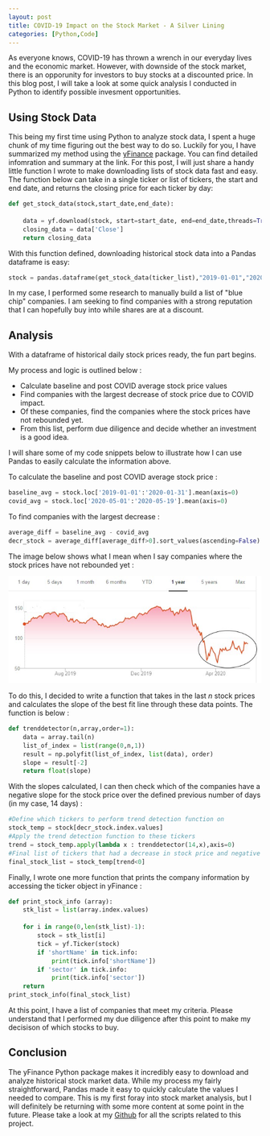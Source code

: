 ```yaml
---
layout: post
title: COVID-19 Impact on the Stock Market - A Silver Lining
categories: [Python,Code]
---
```


As everyone knows, COVID-19 has thrown a wrench in our everyday lives and the economic market. However, with downside of the stock market, there is an opporunity for investors to buy stocks at a discounted price.  In this blog post, I will take a look at some quick analysis I conducted in Python to identify possible invesment opportunities.  

## Using Stock Data

This being my first time using Python to analyze stock data, I spent a huge chunk of my time figuring out the best way to do so. Luckily for you, I have summarized my method using the [yFinance](https://pypi.org/project/yfinance/) package.  You can find detailed infomration and summary at the link. For this post, I will just share a handy little function I wrote to make downloading lists of stock data fast and easy.  The function below can take in a single ticker or list of tickers, the start and end date, and returns the closing price for each ticker by day: 

```python
def get_stock_data(stock,start_date,end_date):
    
    data = yf.download(stock, start=start_date, end=end_date,threads=True)
    closing_data = data['Close']
    return closing_data
```
With this function defined, downloading historical stock data into a Pandas dataframe is easy:

```python
stock = pandas.dataframe(get_stock_data(ticker_list),"2019-01-01","2020-05-19"))
```
In my case, I performed some research to manually build a list of "blue chip" companies.  I am seeking to find companies with a strong reputation that I can hopefully buy into while shares are at a discount. 

## Analysis

With a dataframe of historical daily stock prices ready, the fun part begins.  

My process and logic is outlined below : 
<ul>
    <li>Calculate baseline and post COVID average stock price values</li>
    <li>Find companies with the largest decrease of stock price due to COVID impact.</li>
    <li>Of these companies, find the companies where the stock prices have not rebounded yet.</li>
    <li>From this list, perform due diligence and decide whether an investment is a good idea.</li>
</ul>

I will share some of my code snippets below to illustrate how I can use Pandas to easily calculate the information above. 

To calculate the baseline and post COVID average stock price : 
```python
baseline_avg = stock.loc['2019-01-01':'2020-01-31'].mean(axis=0)
covid_avg = stock.loc['2020-05-01':'2020-05-19'].mean(axis=0)
```
To find companies with the largest decrease : 
```python
average_diff = baseline_avg - covid_avg
decr_stock = average_diff[average_diff>0].sort_values(ascending=False)
```
The image below shows what I mean when I say companies where the stock prices have not rebounded yet : 

<img src="/images/stock example.jpg" alt="Stock Example"/>

To do this, I decided to write a function that takes in the last *n* stock prices and calculates the slope of the best fit line through these data points.  The function is below : 
```python
def trenddetector(n,array,order=1):
    data = array.tail(n)
    list_of_index = list(range(0,n,1))
    result = np.polyfit(list_of_index, list(data), order)
    slope = result[-2]
    return float(slope)
```
With the slopes calculated, I can then check which of the companies have a negative slope for the stock price over the defined previous number of days (in my case, 14 days) : 
```python
#Define which tickers to perform trend detection function on
stock_temp = stock[decr_stock.index.values]
#Apply the trend detection function to these tickers
trend = stock_temp.apply(lambda x : trenddetector(14,x),axis=0)
#Final list of tickers that had a decrease in stock price and negative trend over the last n days
final_stock_list = stock_temp[trend<0]
```
Finally, I wrote one more function that prints the company information by accessing the ticker object in yFinance : 

```python
def print_stock_info (array):
    stk_list = list(array.index.values)
    
    for i in range(0,len(stk_list)-1):
        stock = stk_list[i]
        tick = yf.Ticker(stock)
        if 'shortName' in tick.info:
            print(tick.info['shortName'])
        if 'sector' in tick.info:
            print(tick.info['sector'])
    return
print_stock_info(final_stock_list)

```
At this point, I have a list of companies that meet my criteria.  Please understand that I performed my due diligence after this point to make my decisison of which stocks to buy.  

## Conclusion

The yFinance Python package makes it incredibly easy to download and analyze historical stock market data.  While my process my fairly straightforward, Pandas made it easy to quickly calculate the values I needed to compare.  This is my first foray into stock market analysis, but I will definitely be returning with some more content at some point in the future.  Please take a look at my [Github](https://github.com/Murrkeys/Stock-Analysis) for all the scripts related to this project. 


